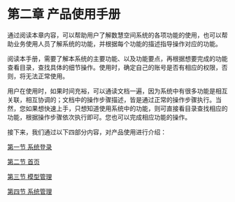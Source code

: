 # 第二章   产品使用手册

通过阅读本章内容，可以帮助用户了解数慧空间系统的各项功能的使用，也可以帮助业务使用人员了解系统的功能，并根据每个功能的描述指导操作对应的功能。

阅读本手册，需要了解本系统的主要功能、以及功能要点，再根据想要完成的功能查看目录，查找具体的细节操作。使用时，确定自己的账号是否有相应的权限，否则，将无法正常使用。

用户在使用时，如果时间充裕，可以通读文档一遍，因为系统中有很多功能是相互关联，相互协调的；文档中的操作步骤描述，皆是通过正常的操作步骤执行。当然，您如果想快速上手，只想知道使用系统中的功能，则可直接看目录查找相应的功能，根据操作步骤依次执行即可。您也可以完成相应功能的操作。

接下来，我们通过以下四部分内容，对产品使用进行介绍：

[第一节   系统登录](/chan-pin-shi-yong-shou-ce/xi-tong-deng-lu.md)

[第二节   首页](/chan-pin-shi-yong-shou-ce/shou-ye.md)

[第三节   模型管理](/chan-pin-shi-yong-shou-ce/mo-xing-guan-li.md)

[第四节   系统管理](/chan-pin-shi-yong-shou-ce/xi-tong-guan-li.md)

